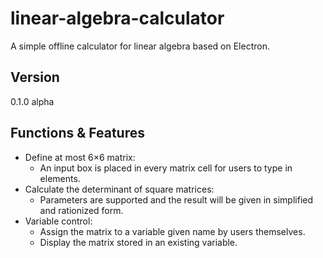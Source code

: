 # linear-algebra-calculator

A simple offline calculator for linear algebra based on Electron.

## Version

0.1.0 alpha

## Functions &amp; Features

- Define at most 6×6 matrix:
  - An input box is placed in every matrix cell for users to type in elements.
- Calculate the determinant of square matrices:
  - Parameters are supported and the result will be given in simplified and rationized form.
- Variable control:
  - Assign the matrix to a variable given name by users themselves.
  - Display the matrix stored in an existing variable.
